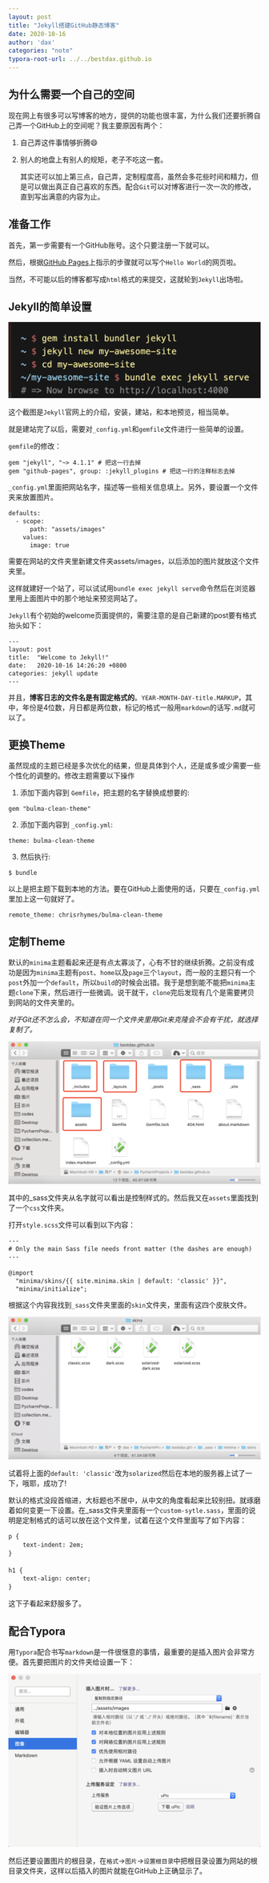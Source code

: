 ```yaml
---
layout: post
title: "Jekyll搭建GitHub静态博客"
date: 2020-10-16
author: 'dax'
categories: "note"
typora-root-url: ../../bestdax.github.io
---
```




## 为什么需要一个自己的空间

现在网上有很多可以写博客的地方，提供的功能也很丰富，为什么我们还要折腾自己弄一个GitHub上的空间呢？我主要原因有两个：

1. 自己弄这件事情够折腾😄️

2. 别人的地盘上有别人的规矩，老子不吃这一套。

   其实还可以加上第三点，自己弄，定制程度高，虽然会多花些时间和精力，但是可以做出真正自己喜欢的东西。配合`Git`可以对博客进行一次一次的修改，直到写出满意的内容为止。

   

   

## 准备工作

首先，第一步需要有一个GitHub账号。这个只要注册一下就可以。

然后，根据[GitHub Pages](https://pages.github.com/)上指示的步骤就可以写个`Hello World`的网页啦。

当然，不可能以后的博客都写成`html`格式的来提交，这就轮到`Jekyll`出场啦。

## Jekyll的简单设置

<img src="/assets/images/image-20201018150301878.png" alt="image-20201018150301878" style="zoom:50%;" />

这个截图是`Jekyll`官网上的介绍，安装，建站，和本地预览，相当简单。

就是建站完了以后，需要对`_config.yml`和`gemfile`文件进行一些简单的设置。

`gemfile`的修改：

```
gem "jekyll", "~> 4.1.1" # 把这一行去掉
gem "github-pages", group: :jekyll_plugins # 把这一行的注释标志去掉
```

`_config.yml`里面把网站名字，描述等一些相关信息填上。另外，要设置一个文件夹来放置图片。

```
defaults:
  - scope:
      path: "assets/images"
    values:
      image: true
```

需要在网站的文件夹里新建文件夹assets/images，以后添加的图片就放这个文件夹里。

这样就建好一个站了，可以试试用`bundle exec jekyll serve`命令然后在浏览器里用上面图片中的那个地址来预览网站了。

`Jekyll`有个初始的welcome页面提供的，需要注意的是自己新建的post要有格式抬头如下：

```
---
layout: post
title:  "Welcome to Jekyll!"
date:   2020-10-16 14:26:20 +0800
categories: jekyll update
---
```

并且，**博客日志的文件名是有固定格式的**。`YEAR-MONTH-DAY-title.MARKUP`，其中，年份是4位数，月日都是两位数，标记的格式一般用`markdown`的话写`.md`就可以了。

## 更换Theme

虽然现成的主题已经是多次优化的结果，但是具体到个人，还是或多或少需要一些个性化的调整的。修改主题需要以下操作

1. 添加下面内容到 `Gemfile`，把主题的名字替换成想要的:

```
gem "bulma-clean-theme"
```

2. 添加下面内容到 `_config.yml`:

```
theme: bulma-clean-theme
```

3. 然后执行:

```
$ bundle
```

以上是把主题下载到本地的方法。要在GitHub上面使用的话，只要在`_config.yml`里加上这一句就好了。

```
remote_theme: chrisrhymes/bulma-clean-theme
```

## 定制Theme

默认的`minima`主题看起来还是有点太寡淡了，心有不甘的继续折腾。之前没有成功是因为`minima`主题有`post`、`home`以及`page`三个`layout`，而一般的主题只有一个`post`外加一个`default`，所以`build`的时候会出错。我于是想到能不能把`minima`主题`clone`下来，然后进行一些微调。说干就干，`clone`完后发现有几个是需要拷贝到网站的文件夹里的。

<i>对于Git还不怎么会，不知道在同一个文件夹里用Git来克隆会不会有干扰，就选择复制了。</i>



<img src="/assets/images/image-20201019133124640.png" alt="image-20201019133124640" style="zoom:50%;" />

其中的_sass文件夹从名字就可以看出是控制样式的。然后我又在`assets`里面找到了一个`css`文件夹。

打开`style.scss`文件可以看到以下内容：

```
---
# Only the main Sass file needs front matter (the dashes are enough)
---

@import
  "minima/skins/{{ site.minima.skin | default: 'classic' }}",
  "minima/initialize";
```

根据这个内容我找到`_sass`文件夹里面的`skin`文件夹，里面有这四个皮肤文件。

<img src="/assets/images/image-20201019134116119.png" alt="image-20201019134116119" style="zoom:50%;" />

试着将上面的`default: 'classic'`改为`solarized`然后在本地的服务器上试了一下，哦耶，成功了!

默认的格式没段首缩进，大标题也不居中，从中文的角度看起来比较别扭。就琢磨着如何变更一下设置。在_sass文件夹里面有一个`custom-sytle.sass`，里面的说明是定制格式的话可以放在这个文件里，试着在这个文件里面写了如下内容：

```html
p {
	text-indent: 2em;
}

h1 {
	text-align: center;
}
```

这下子看起来舒服多了。

## 配合Typora

用`Typora`配合书写`markdown`是一件很惬意的事情，最重要的是插入图片会非常方便。首先要把图片的文件夹给设置一下：

<img src="/assets/images/image-20201103113155512.png" alt="image-20201103113155512" style="zoom:50%;" />

然后还要设置图片的根目录，在`格式`→`图片`→`设置根目录`中把根目录设置为网站的根目录文件夹，这样以后插入的图片就能在GitHub上正确显示了。